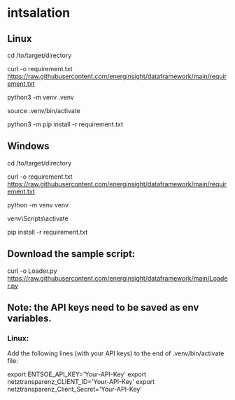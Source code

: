 # intsalation


## Linux
cd /to/target/directory

curl -o requirement.txt https://raw.githubusercontent.com/energinsight/dataframework/main/requirement.txt

<!-- git clone https://github.com/energinsight/dataframework.git -->

python3 -m venv .venv

source .venv/bin/activate

python3 -m pip install -r requirement.txt



## Windows
cd /to/target/directory

curl -o requirement.txt https://raw.githubusercontent.com/energinsight/dataframework/main/requirement.txt

python -m venv venv

venv\Scripts\activate

pip install -r requirement.txt


## Download the sample script:
curl -o Loader.py https://raw.githubusercontent.com/energinsight/dataframework/main/Loader.py

## Note: the API keys need to be saved as env variables.

### Linux:
Add the following lines (with your API keys) to the end of .venv/bin/activate file:

export ENTSOE_API_KEY='Your-API-Key'
export netztransparenz_CLIENT_ID='Your-API-Key'
export netztransparenz_Client_Secret='Your-API-Key'



